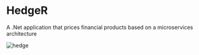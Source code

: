 # HedgeR
A .Net application that prices financial products based on a microservices architecture 

![hedge](https://user-images.githubusercontent.com/12102463/181768914-00b010b2-0901-4b7c-bb75-bc0028a29f0b.png)

